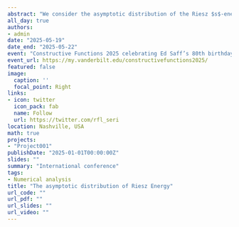 ```yaml
---
abstract: "We consider the asymptotic distribution of the Riesz $s$-energy for a sample of $N$ independent, uniformly distributed points on the surface of a $d$-dimensional hypersphere as $N$ diverges. We identify three asymptotic regimes. In the first regime, both the mean and variance of the energy exist. In the second regime, only the mean exists. In the third regime, no integer moments exist. We characterize the asymptotic distribution in all three regimes and identify five special cases at their boundaries. Additionally, we highlight the connections between these results and Ed Saff’s work on minimal Riesz energy point configurations."
all_day: true
authors:
- admin
date: "2025-05-19"
date_end: "2025-05-22"
event: "Constructive Functions 2025 celebrating Ed Saff’s 80th birthday"
event_url: https://my.vanderbilt.edu/constructivefunctions2025/
featured: false
image:
  caption: ''
  focal_point: Right
links:
- icon: twitter
  icon_pack: fab
  name: Follow
  url: https://twitter.com/rfl_seri
location: Nashville, USA
math: true
projects:
- "Project001"
publishDate: "2025-01-01T00:00:00Z"
slides: ""
summary: "International conference"
tags:
- Numerical analysis
title: "The asymptotic distribution of Riesz Energy"
url_code: ""
url_pdf: ""
url_slides: ""
url_video: ""
---
```

